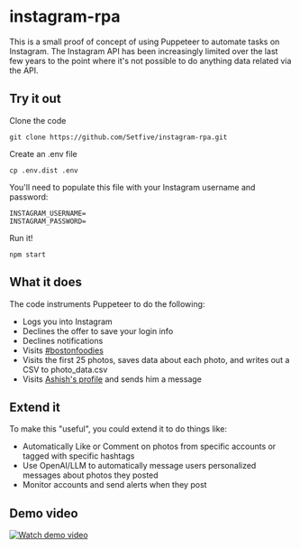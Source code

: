 # instagram-rpa

This is a small proof of concept of using Puppeteer to automate tasks on Instagram. 
The Instagram API has been increasingly limited over the last few years to the point where it's not possible to do anything
data related via the API.

## Try it out

Clone the code
```
git clone https://github.com/Setfive/instagram-rpa.git
```

Create an .env file
```
cp .env.dist .env
```

You'll need to populate this file with your Instagram username and password:
```
INSTAGRAM_USERNAME=
INSTAGRAM_PASSWORD=
```

Run it!

```
npm start
```

## What it does

The code instruments Puppeteer to do the following:

* Logs you into Instagram
* Declines the offer to save your login info
* Declines notifications
* Visits [#bostonfoodies](https://www.instagram.com/explore/tags/bostonfoodies/)
* Visits the first 25 photos, saves data about each photo, and writes out a CSV to photo_data.csv
* Visits [Ashish's profile](https://www.instagram.com/mradatta/) and sends him a message

## Extend it

To make this "useful", you could extend it to do things like:

* Automatically Like or Comment on photos from specific accounts or tagged with specific hashtags
* Use OpenAI/LLM to automatically message users personalized messages about photos they posted 
* Monitor accounts and send alerts when they post

## Demo video

[![Watch demo video](https://img.youtube.com/vi/ntPdVX9ePe8/maxresdefault.jpg)](https://youtu.be/ntPdVX9ePe8)
